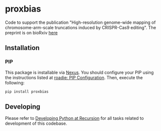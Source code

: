 # proxbias

Code to support the publication "High-resolution genome-wide mapping of chromosome-arm-scale truncations induced by CRISPR-Cas9 editing".
The preprint is on bioRxiv [here](https://www.biorxiv.org/content/10.1101/2023.04.15.537038v1.article-metrics)

## Installation

### PIP

This package is installable via [Nexus](nexus.rxrx.io). You should configure your PIP using the instructions listed at
[roadie: PIP Configuration](https://github.com/recursionpharma/roadie#pip-configuration). Then, execute the following:

```bash
pip install proxbias
```

## Developing

Please refer to [Developing Python at Recursion](https://github.com/recursionpharma/rxrx-python/blob/trunk/Developing.md)
for all tasks related to development of this codebase.
